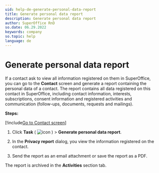 ```yaml
---
uid: help-de-generate-personal-data-report
title: Generate personal data report
description: Generate personal data report
author: SuperOffice RnD
so.date: 06.29.2022
keywords: company
so.topic: help
language: de
---
```


# Generate personal data report

If a contact ask to view all information registered on them in SuperOffice, you can go to the **Contact** screen and generate a report containing the personal data of a contact. The report contains all data registered on this contact in SuperOffice, including contact information, interests, subscriptions, consent information and registered activities and communication (follow-ups, documents, requests and mailings).

**Steps:**

[!include[Go to Contact screen](../../../learn/includes/goto-contact.md)]

1. Click **Task** ( ![icon][img1] ) > **Generate personal data report**.

1. In the **Privacy report** dialog, you view the information registered on the contact.

1. Send the report as an email attachment or save the report as a PDF.

The report is archived in the **Activities** section tab.

<!-- Referenced links -->

<!-- Referenced images -->
[img1]: ../../../../media/icons/btn-menu.png

